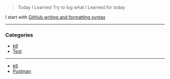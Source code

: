 > Today I Learned
Try to log what I Learned for today

I start with [GitHub writing and formatting syntax](https://help.github.com/articles/basic-writing-and-formatting-syntax/)

---

### Categories

* [k6](#k6)
* [Test](#test)

---

- [k6](k6/intro.md)
- [Postman](test/postman/example.md)